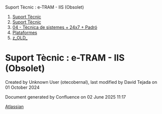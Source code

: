 Suport Tècnic : e-TRAM - IIS (Obsolet)  

1.  [Suport Tècnic](index.html)
2.  [Suport Tècnic](13893782.html)
3.  [04 - Tècnica de sistemes + 24x7 + Padró](26313202.html)
4.  [Plataformes](Plataformes_41520520.html)
5.  [z\_OLD\_](z_OLD__118554696.html)

Suport Tècnic : e-TRAM - IIS (Obsolet)
======================================

Created by Unknown User (otecobernal), last modified by David Tejada on 01 October 2024

Document generated by Confluence on 02 June 2025 11:17

[Atlassian](http://www.atlassian.com/)